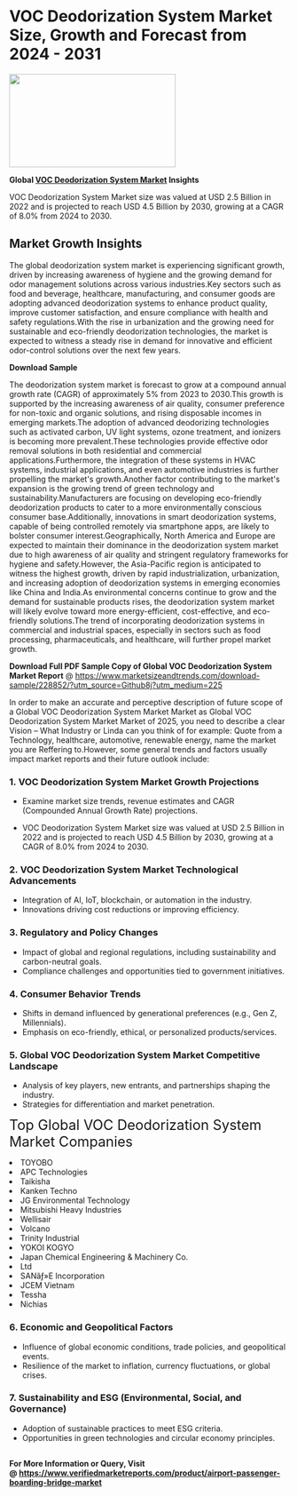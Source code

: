 <H1>VOC Deodorization System Market Size, Growth and Forecast from 2024 - 2031</H1><img class="aligncenter size-medium wp-image-584254" src="https://thirdeyenews.in/wp-content/uploads/2024/09/Global-Market-Research-300x168.jpeg" alt="" width="300" height="168" /><p><strong>Global&nbsp;<a href="https://www.marketsizeandtrends.com/download-sample/228852/?utm_source=Github8j?utm_medium=225">VOC Deodorization System Market</a> Insights</strong></p><p>VOC Deodorization System Market size was valued at USD 2.5 Billion in 2022 and is projected to reach USD 4.5 Billion by 2030, growing at a CAGR of 8.0% from 2024 to 2030.</p><p><h2>Market Growth Insights</h2> <p>The global deodorization system market is experiencing significant growth, driven by increasing awareness of hygiene and the growing demand for odor management solutions across various industries.Key sectors such as food and beverage, healthcare, manufacturing, and consumer goods are adopting advanced deodorization systems to enhance product quality, improve customer satisfaction, and ensure compliance with health and safety regulations.With the rise in urbanization and the growing need for sustainable and eco-friendly deodorization technologies, the market is expected to witness a steady rise in demand for innovative and efficient odor-control solutions over the next few years.</p> <p><strong>Download Sample</strong></p> <p>The deodorization system market is forecast to grow at a compound annual growth rate (CAGR) of approximately 5% from 2023 to 2030.This growth is supported by the increasing awareness of air quality, consumer preference for non-toxic and organic solutions, and rising disposable incomes in emerging markets.The adoption of advanced deodorizing technologies such as activated carbon, UV light systems, ozone treatment, and ionizers is becoming more prevalent.These technologies provide effective odor removal solutions in both residential and commercial applications.Furthermore, the integration of these systems in HVAC systems, industrial applications, and even automotive industries is further propelling the market's growth.Another factor contributing to the market's expansion is the growing trend of green technology and sustainability.Manufacturers are focusing on developing eco-friendly deodorization products to cater to a more environmentally conscious consumer base.Additionally, innovations in smart deodorization systems, capable of being controlled remotely via smartphone apps, are likely to bolster consumer interest.Geographically, North America and Europe are expected to maintain their dominance in the deodorization system market due to high awareness of air quality and stringent regulatory frameworks for hygiene and safety.However, the Asia-Pacific region is anticipated to witness the highest growth, driven by rapid industrialization, urbanization, and increasing adoption of deodorization systems in emerging economies like China and India.As environmental concerns continue to grow and the demand for sustainable products rises, the deodorization system market will likely evolve toward more energy-efficient, cost-effective, and eco-friendly solutions.The trend of incorporating deodorization systems in commercial and industrial spaces, especially in sectors such as food processing, pharmaceuticals, and healthcare, will further propel market growth.<p><span class=""><strong>Download Full PDF Sample Copy of Global VOC Deodorization System Market Report</strong> @ <a href="https://www.marketsizeandtrends.com/download-sample/228852/?utm_source=Github8j?utm_medium=225" target="_blank">https://www.marketsizeandtrends.com/download-sample/228852/?utm_source=Github8j?utm_medium=225</a></span></p><p>In order to make an accurate and perceptive description of future scope of a Global&nbsp;VOC Deodorization System Market Market as Global&nbsp;VOC Deodorization System Market Market of 2025, you need to describe a clear Vision &ndash; What Industry or Linda can you think of for example: Quote from a Technology, healthcare, automotive, renewable energy, name the market you are Reffering to.However, some general trends and factors usually impact market reports and their future outlook include:</p><h3>1.&nbsp;<strong>VOC Deodorization System Market Growth Projections</strong></h3><ul><li>Examine market size trends, revenue estimates and CAGR (Compounded Annual Growth Rate) projections.</li><li><p>VOC Deodorization System Market size was valued at USD 2.5 Billion in 2022 and is projected to reach USD 4.5 Billion by 2030, growing at a CAGR of 8.0% from 2024 to 2030.</p></li></ul><h3>2.&nbsp;<strong>VOC Deodorization System Market Technological Advancements</strong></h3><ul><li>Integration of AI, IoT, blockchain, or automation in the industry.</li><li>Innovations driving cost reductions or improving efficiency.</li></ul><h3>3.&nbsp;<strong>Regulatory and Policy Changes</strong></h3><ul><li>Impact of global and regional regulations, including sustainability and carbon-neutral goals.</li><li>Compliance challenges and opportunities tied to government initiatives.</li></ul><h3>4.&nbsp;<strong>Consumer Behavior Trends</strong></h3><ul><li>Shifts in demand influenced by generational preferences (e.g., Gen Z, Millennials).</li><li>Emphasis on eco-friendly, ethical, or personalized products/services.</li></ul><h3>5.&nbsp;<strong>Global VOC Deodorization System Market Competitive Landscape</strong></h3><ul><li>Analysis of key players, new entrants, and partnerships shaping the industry.</li><li>Strategies for differentiation and market penetration.</li></ul><p data-pm-slice="1 1 []"><span style="color: inherit; font-family: inherit; font-size: 25px;">Top Global VOC Deodorization System Market Companies</span></p><div class="" data-test-id=""><p><li>TOYOBO</li><li> APC Technologies</li><li> Taikisha</li><li> Kanken Techno</li><li> JG Environmental Technology</li><li> Mitsubishi Heavy Industries</li><li> Wellisair</li><li> Volcano</li><li> Trinity Industrial</li><li> YOKOI KOGYO</li><li> Japan Chemical Engineering & Machinery Co.</li><li> Ltd</li><li> SANãƒ»E Incorporation</li><li> JCEM Vietnam</li><li> Tessha</li><li> Nichias</li></p></div><h3>6.&nbsp;<strong>Economic and Geopolitical Factors</strong></h3><ul><li>Influence of global economic conditions, trade policies, and geopolitical events.</li><li>Resilience of the market to inflation, currency fluctuations, or global crises.</li></ul><h3>7.&nbsp;<strong>Sustainability and ESG (Environmental, Social, and Governance)</strong></h3><ul><li>Adoption of sustainable practices to meet ESG criteria.</li><li>Opportunities in green technologies and circular economy principles.</li></ul><h2><strong style="font-size: 14px;">For More Information or Query, Visit @&nbsp;</strong><a style="background-color: #ffffff; font-size: 14px;" href="https://www.marketsizeandtrends.com/report/voc-deodorization-system-market/" target="_blank">https://www.verifiedmarketreports.com/product/airport-passenger-boarding-bridge-market</a></h2>